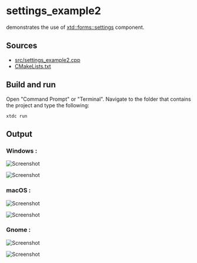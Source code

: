 # settings_example2

demonstrates the use of [xtd::forms::settings](https://gammasoft71.github.io/xtd/reference_guides/latest/classxtd_1_1forms_1_1settings.html) component.

## Sources

* [src/settings_example2.cpp](src/settings_example2.cpp)
* [CMakeLists.txt](CMakeLists.txt)

## Build and run

Open "Command Prompt" or "Terminal". Navigate to the folder that contains the project and type the following:

```shell
xtdc run
```

## Output

### Windows :

![Screenshot](../../../../docs/pictures/examples/settings_example2_w.png)

![Screenshot](../../../../docs/pictures/examples/settings_example2_wd.png)

### macOS :

![Screenshot](../../../../docs/pictures/examples/settings_example2_m.png)

![Screenshot](../../../../docs/pictures/examples/settings_example2_md.png)

### Gnome :

![Screenshot](../../../../docs/pictures/examples/settings_example2_g.png)

![Screenshot](../../../../docs/pictures/examples/settings_example2_gd.png)
